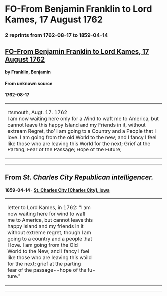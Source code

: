 
# FO-From Benjamin Franklin to Lord Kames, 17 August 1762

### 2 reprints from 1762-08-17 to 1859-04-14

## [FO-From Benjamin Franklin to Lord Kames, 17 August 1762](https://founders.archives.gov/documents/Franklin/01-10-02-0073)

#### by Franklin, Benjamin

#### From unknown source

#### 1762-08-17

<table style="width: 100%;"><tr><td style="width: 50%">

rtsmouth, Augt. 17. 1762  
I am now waiting here only for a Wind to waft me to America, but cannot leave this happy Island and my Friends in it, without extream Regret, tho’ I am going to a Country and a People that I love. I am going from the old World to the new; and I fancy I feel like those who are leaving this World for the next; Grief at the Parting; Fear of the Passage; Hope of the Future;
</td></tr></table>

---

## From _St. Charles City Republican intelligencer._

#### 1859-04-14 &middot; [St. Charles City [Charles City], Iowa](http://dbpedia.org/resource/Charles_City%2C_Iowa)

<table style="width: 100%;"><tr><td style="width: 50%">

  
letter to Lord Kames, in 1762: &quot;I am  
now waiting here for wind to waft  
me to America, but cannot leave this  
happy island and my friends in it  
without extreme regret, though I am  
going to a country and a people that  
I love. I am going from the Old  
World to the New; and I fancy I foel  
like those who are leaving this woild  
for the next; grief at the parting  
fear of the passage--hope of the fu-­  
ture.&quot;
</td></tr></table>

---

